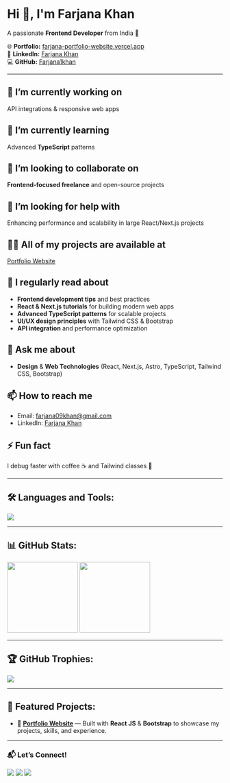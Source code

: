 # Hi 👋, I'm Farjana Khan  
A passionate **Frontend Developer** from India 🚀  

🌐 **Portfolio:** [farjana-portfolio-website.vercel.app](https://farjana-portfolio-website.vercel.app)  
💼 **LinkedIn:** [Farjana Khan](https://www.linkedin.com/in/farjana-fatehmohd/)  
💻 **GitHub:** [Farjana1khan](https://github.com/Farjana1khan)  

---

## 🔭 I’m currently working on
API integrations & responsive web apps  

## 🌱 I’m currently learning
Advanced **TypeScript** patterns  

## 👯 I’m looking to collaborate on
**Frontend-focused freelance** and open-source projects  

## 🤝 I’m looking for help with
Enhancing performance and scalability in large React/Next.js projects  

## 👨‍💻 All of my projects are available at
[Portfolio Website](https://farjana-portfolio-website.vercel.app/)  

## 📝 I regularly read about
- **Frontend development tips** and best practices  
- **React & Next.js tutorials** for building modern web apps  
- **Advanced TypeScript patterns** for scalable projects  
- **UI/UX design principles** with Tailwind CSS & Bootstrap  
- **API integration** and performance optimization  
  
## 💬 Ask me about
- **Design** & **Web Technologies** (React, Next.js, Astro, TypeScript, Tailwind CSS, Bootstrap)

## 📫 How to reach me
- Email: [farjana09khan@gmail.com](mailto:farjana09khan@gmail.com)
- LinkedIn: [Farjana Khan](https://www.linkedin.com/in/farjana-fatehmohd/)  

## ⚡ Fun fact
I debug faster with coffee ☕ and Tailwind classes 🎨  

---

## 🛠 Languages and Tools:
<p align="left">
  <img src="https://skillicons.dev/icons?i=react,nextjs,astro,js,ts,html,css,tailwind,scss,bootstrap,materialui,formik,git,github,jira,postman,vscode, vercel,netlify" />
</p>

---

## 📊 GitHub Stats:
<p align="left">
  <img src="https://github-readme-stats.vercel.app/api?username=Farjana1khan&show_icons=true&theme=radical" height="165"/>
  <img src="https://github-readme-streak-stats.herokuapp.com/?user=Farjana1khan&theme=radical" height="165"/>
</p>

---

## 🏆 GitHub Trophies:
<p align="left">
  <img src="https://github-profile-trophy.vercel.app/?username=Farjana1khan&theme=radical&no-frame=true&margin-w=15&margin-h=15"/>
</p>

---

## 📌 Featured Projects: 
- 🌟 **[Portfolio Website](https://farjana-portfolio-website.vercel.app/)** — Built with **React JS** & **Bootstrap** to showcase my projects, skills, and experience.  

---

### 📬 Let’s Connect!
<p align="left">
<a href="https://www.linkedin.com/in/farjana-fatehmohd/"><img src="https://img.shields.io/badge/LinkedIn-blue?logo=linkedin&logoColor=white"></a>
<a href="mailto:farjana09khan@gmail.com"><img src="https://img.shields.io/badge/Email-D14836?logo=gmail&logoColor=white"></a>
<a href="https://github.com/Farjana1khan"><img src="https://img.shields.io/badge/GitHub-black?logo=github&logoColor=white"></a>
</p>

